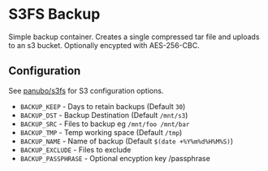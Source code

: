 # S3FS Backup

Simple backup container. Creates a single compressed tar file and uploads to an s3 bucket. Optionally encypted with AES-256-CBC.

## Configuration

See [panubo/s3fs](https://github.com/panubo/docker-s3fs) for S3 configuration options.

- `BACKUP_KEEP` - Days to retain backups (Default `30`)
- `BACKUP_DST` - Backup Destination (Default `/mnt/s3`)
- `BACKUP_SRC` - Files to backup eg `/mnt/foo /mnt/bar`
- `BACKUP_TMP` - Temp working space (Default `/tmp`)
- `BACKUP_NAME` - Name of backup (Default `$(date +%Y%m%d%H%M%S)`)
- `BACKUP_EXCLUDE` - Files to exclude
- `BACKUP_PASSPHRASE` - Optional encyption key /passphrase
